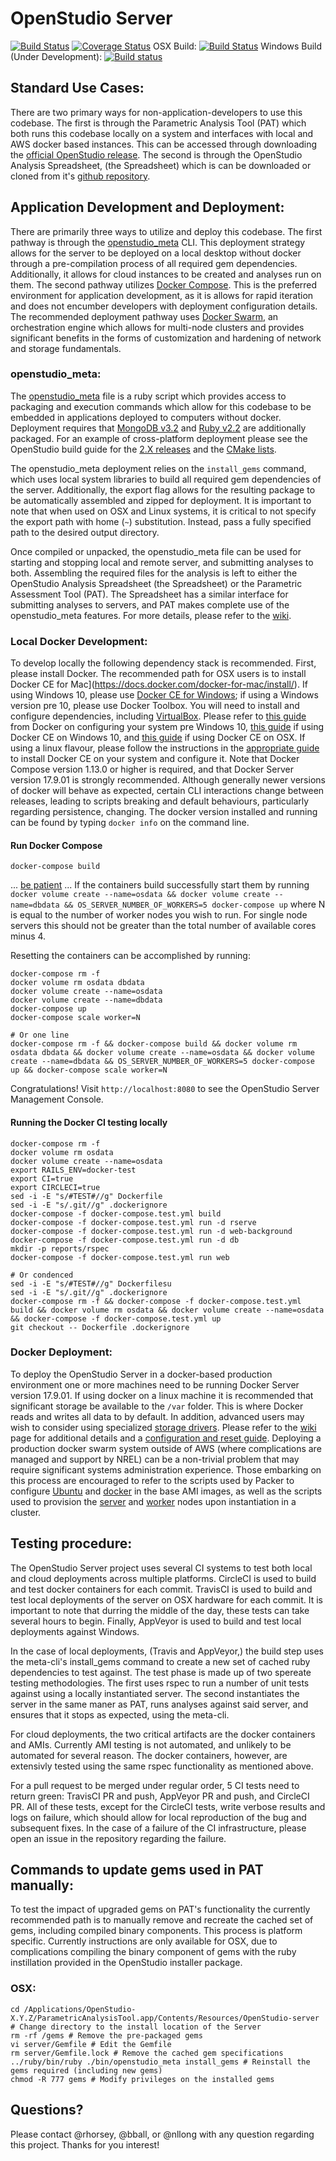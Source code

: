 # OpenStudio Server

[![Build Status][circleci-img]][circleci-url] [![Coverage Status][coveralls-img]][coveralls-url]
OSX Build: [![Build Status][travis-img]][travis-url]
Windows Build (Under Development): [![Build status][appveyor-img]][appveyor-url]


## Standard Use Cases:

There are two primary ways for non-application-developers to use this codebase. The first is through the Parametric Analysis Tool (PAT) which both runs this codebase locally on a system and interfaces with local and AWS docker based instances. This can be accessed through downloading the [official OpenStudio release](https://www.openstudio.net/downloads). The second is through the OpenStudio Analysis Spreadsheet, (the Spreadsheet) which is can be downloaded or cloned from it's [github repository](https://github.com/NREL/OpenStudio-analysis-spreadsheet). 

## Application Development and Deployment:

There are primarily three ways to utilize and deploy this codebase. The first pathway is through the [openstudio_meta](./bin/openstudio_meta) CLI. This deployment strategy allows for the server to be deployed on a local desktop without docker through a pre-compilation process of all required gem dependencies. Additionally, it allows for cloud instances to be created and analyses run on them. The second pathway utilizes [Docker Compose](https://docs.docker.com/compose/). This is the preferred environment for application development, as it is allows for rapid iteration and does not encumber developers with deployment configuration details. The recommended deployment pathway uses [Docker Swarm](https://docs.docker.com/engine/swarm/), an orchestration engine which allows for multi-node clusters and provides significant benefits in the forms of customization and hardening of network and storage fundamentals.

### openstudio_meta:

The [openstudio_meta](./bin/openstudio_meta) file is a ruby script which provides access to packaging and execution commands which allow for this codebase to be embedded in applications deployed to computers without docker. Deployment requires that [MongoDB v3.2](https://www.mongodb.com/download-center#previous) and [Ruby v2.2](https://www.ruby-lang.org/en/news/2014/12/25/ruby-2-2-0-released/) are additionally packaged. For an example of cross-platform deployment please see the OpenStudio build guide for the [2.X releases](https://github.com/NREL/OpenStudio/wiki/Configuring-OpenStudio-Build-Environments) and the [CMake lists](https://github.com/NREL/OpenStudio/blob/develop/openstudiocore/CMakeLists.txt). 

The openstudio_meta deployment relies on the `install_gems` command, which uses local system libraries to build all required gem dependencies of the server. Additionally, the export flag allows for the resulting package to be automatically assembled and zipped for deployment. It is important to note that when used on OSX and Linux systems, it is critical to not specify the export path with home (`~`) substitution. Instead, pass a fully specified path to the desired output directory. 

Once compiled or unpacked, the openstudio_meta file can be used for starting and stopping local and remote server, and submitting analyses to both. Assembling the required files for the analysis is left to either the OpenStudio Analysis Spreadsheet (the Spreadsheet) or the Parametric Assessment Tool (PAT). The Spreadsheet has a similar interface for submitting analyses to servers, and PAT makes complete use of the openstudio_meta features. For more details, please refer to the [wiki](https://github.com/NREL/OpenStudio-server/wiki/CLI).

### Local Docker Development:

To develop locally the following dependency stack is recommended. First, please install Docker. The recommended path for OSX users is to install Docker CE for Mac](https://docs.docker.com/docker-for-mac/install/). If using Windows 10, please use [Docker CE for Windows](https://docs.docker.com/docker-for-windows/install/); if using a Windows version pre 10, please use Docker Toolbox. You will need to install and configure dependencies, including [VirtualBox](https://docs.docker.com/toolbox/toolbox_install_windows/#next-steps). Please refer to [this guide]() from Docker on configuring your system pre Windows 10, [this guide](https://docs.docker.com/docker-for-windows/) if using Docker CE on Windows 10, and [this guide](https://docs.docker.com/docker-for-mac/) if using Docker CE on OSX. If using a linux flavour, please follow the instructions in the [appropriate guide](https://www.docker.com/community-edition) to install Docker CE on your system and configure it. Note that Docker Compose version 1.13.0 or higher is required, and that Docker Server version 17.9.01 is strongly recommended. Although generally newer versions of docker will behave as expected, certain CLI interactions change between releases, leading to scripts breaking and default behaviours, particularly regarding persistence, changing. The docker version installed and running can be found by typing `docker info` on the command line.

#### Run Docker Compose 
```
docker-compose build
```
... [be patient](https://www.youtube.com/watch?v=f4hkPn0Un_Q) ... If the containers build successfully start them by running `docker volume create --name=osdata && docker volume create --name=dbdata && OS_SERVER_NUMBER_OF_WORKERS=5 docker-compose up` where N is equal to the number of worker nodes you wish to run. For single node servers this should not be greater than the total number of available cores minus 4.

Resetting the containers can be accomplished by running:
``` 
docker-compose rm -f
docker volume rm osdata dbdata
docker volume create --name=osdata
docker volume create --name=dbdata
docker-compose up
docker-compose scale worker=N

# Or one line
docker-compose rm -f && docker-compose build && docker volume rm osdata dbdata && docker volume create --name=osdata && docker volume create --name=dbdata && OS_SERVER_NUMBER_OF_WORKERS=5 docker-compose up && docker-compose scale worker=N
```

Congratulations! Visit `http://localhost:8080` to see the OpenStudio Server Management Console.

#### Running the Docker CI testing locally

```
docker-compose rm -f
docker volume rm osdata
docker volume create --name=osdata
export RAILS_ENV=docker-test
export CI=true
export CIRCLECI=true
sed -i -E "s/#TEST#//g" Dockerfile
sed -i -E "s/.git//g" .dockerignore
docker-compose -f docker-compose.test.yml build
docker-compose -f docker-compose.test.yml run -d rserve
docker-compose -f docker-compose.test.yml run -d web-background
docker-compose -f docker-compose.test.yml run -d db
mkdir -p reports/rspec
docker-compose -f docker-compose.test.yml run web

# Or condenced
sed -i -E "s/#TEST#//g" Dockerfilesu
sed -i -E "s/.git//g" .dockerignore
docker-compose rm -f && docker-compose -f docker-compose.test.yml build && docker volume rm osdata && docker volume create --name=osdata && docker-compose -f docker-compose.test.yml up
git checkout -- Dockerfile .dockerignore
```

### Docker Deployment:

To deploy the OpenStudio Server in a docker-based production environment one or more machines need to be running Docker Server version 17.9.01. If using docker on a linux machine it is recommended that significant storage be available to the `/var` folder. This is where Docker reads and writes all data to by default. In addition, advanced users may wish to consider using specialized [storage drivers](https://docs.docker.com/engine/userguide/storagedriver/). Please refer to the [wiki](https://github.com/NREL/OpenStudio-server/wiki) page for additional details and a [configuration and reset guide](). Deploying a production docker swarm system outside of AWS (where complications are managed and support by NREL) can be a non-trivial problem that may require significant systems administration experience. Those embarking on this process are encouraged to refer to the scripts used by Packer to configure [Ubuntu](https://github.com/NREL/OpenStudio-server/blob/develop/docker/deployment/scripts/aws_system_init.sh) and [docker](https://github.com/NREL/OpenStudio-server/blob/develop/docker/deployment/scripts/aws_osserver_init.sh) in the base AMI images, as well as the scripts used to provision the [server](https://github.com/NREL/OpenStudio-server/blob/develop/docker/deployment/scripts/server_provision.sh) and [worker](https://github.com/NREL/OpenStudio-server/blob/develop/docker/deployment/scripts/worker_provision.sh) nodes upon instantiation in a cluster.

## Testing procedure:

The OpenStudio Server project uses several CI systems to test both local and cloud deployments across multiple platforms. CircleCI is used to build and test docker containers for each commit. TravisCI is used to build and test local deployments of the server on OSX hardware for each commit. It is important to note that durring the middle of the day, these tests can take several hours to begin. Finally, AppVeyor is used to build and test local deployments against Windows. 

In the case of local deployments, (Travis and AppVeyor,) the build step uses the meta-cli's install_gems command to create a new set of cached ruby dependencies to test against. The test phase is made up of two spereate testing methodologies. The first uses rspec to run a number of unit tests against using a locally instantiated server. The second instantiates the server in the same maner as PAT, runs analyses against said server, and ensures that it stops as expected, using the meta-cli.

For cloud deployments, the two critical artifacts are the docker containers and AMIs. Currently AMI testing is not automated, and unlikely to be automated for several reason. The docker containers, however, are extensivly tested using the same rspec functionality as mentioned above. 

For a pull request to be merged under regular order, 5 CI tests need to return green: TravisCI PR and push, AppVeyor PR and push, and CircleCI PR. All of these tests, except for the CircleCI tests, write verbose results and logs on failure, which should allow for local reproduction of the bug and subsequent fixes. In the case of a failure of the CI infrastructure, please open an issue in the repository regarding the failure. 

## Commands to update gems used in PAT manually:

To test the impact of upgraded gems on PAT's functionality the currently recommended path is to manually remove and recreate the cached set of gems, including compiled binary components. This process is platform specific. Currently instructions are only available for OSX, due to complications compiling the binary component of gems with the ruby instillation provided in the OpenStudio installer package.

### OSX:

```
cd /Applications/OpenStudio-X.Y.Z/ParametricAnalysisTool.app/Contents/Resources/OpenStudio-server # Change directory to the install location of the Server
rm -rf /gems # Remove the pre-packaged gems
vi server/Gemfile # Edit the Gemfile
rm server/Gemfile.lock # Remove the cached gem specifications
../ruby/bin/ruby ./bin/openstudio_meta install_gems # Reinstall the gems required (including new gems)
chmod -R 777 gems # Modify privileges on the installed gems
```

## Questions?

Please contact @rhorsey, @bball, or @nllong with any question regarding this project. Thanks for you interest!

[circleci-img]: https://circleci.com/gh/NREL/OpenStudio-server/tree/dockerize.svg?style=svg
[circleci-url]: https://circleci.com/gh/NREL/OpenStudio-server
[coveralls-img]: https://coveralls.io/repos/github/NREL/OpenStudio-server/badge.svg?branch=dockerize
[coveralls-url]: https://coveralls.io/github/NREL/OpenStudio-server
[travis-img]: https://travis-ci.org/NREL/OpenStudio-server.svg?branch=dockerize-travis
[travis-url]: https://travis-ci.org/NREL/OpenStudio-server
[appveyor-img]: https://ci.appveyor.com/api/projects/status/j7hqgh2p7bae9xn8/branch/dockerize-appveyor?svg=true
[appveyor-url]: https://ci.appveyor.com/project/rHorsey/openstudio-server/branch/dockerize-appveyor
